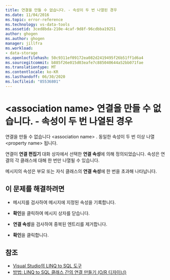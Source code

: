 ```yaml
---
title: 연결을 만들 수 없습니다. - 속성이 두 번 나열된 경우
ms.date: 11/04/2016
ms.topic: error-reference
ms.technology: vs-data-tools
ms.assetid: 3ced8bda-210e-4caf-9d8f-96cdbba19251
author: ghogen
ms.author: ghogen
manager: jillfra
ms.workload:
- data-storage
ms.openlocfilehash: 50c9311ef09172ea082d2419495f26b51ff1d6a4
ms.sourcegitcommit: b885f26e015d03eafe7c885040644a52bb071fae
ms.translationtype: MT
ms.contentlocale: ko-KR
ms.lasthandoff: 06/30/2020
ms.locfileid: "85536801"
---
```

# <a name="cannot-create-an-association-ltassociation-namegt---property-listed-twice"></a>&lt;association name&gt; 연결을 만들 수 없습니다. - 속성이 두 번 나열된 경우

연결을 만들 수 없습니다 \<association name> . 동일한 속성이 두 번 이상 나열 \<property name> 됩니다.

연결이 **연결 편집기** 대화 상자에서 선택한 **연결 속성**에 의해 정의되었습니다. 속성은 연결의 각 클래스에 대해 한 번만 나열될 수 있습니다.

메시지의 속성은 부모 또는 자식 클래스의 **연결 속성**에 한 번을 초과해 나타납니다.

## <a name="to-resolve-this-condition"></a>이 문제를 해결하려면

- 메시지를 검사하여 메시지에 지정된 속성을 기록합니다.

- **확인**을 클릭하여 메시지 상자를 닫습니다.

- **연결 속성**을 검사하여 중복된 엔트리를 제거합니다.

- **확인**을 클릭합니다.

## <a name="see-also"></a>참조

- [Visual Studio의 LINQ to SQL 도구](../data-tools/linq-to-sql-tools-in-visual-studio2.md)
- [방법: LINQ to SQL 클래스 간의 연결 만들기 (O/R 디자이너)](../data-tools/how-to-create-an-association-relationship-between-linq-to-sql-classes-o-r-designer.md)